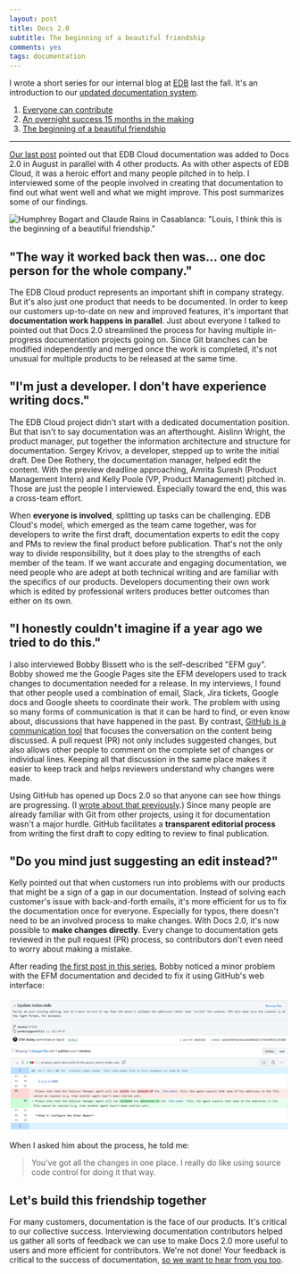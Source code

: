 ```yaml
---
layout: post
title: Docs 2.0
subtitle: The beginning of a beautiful friendship
comments: yes
tags: documentation
---
```


I wrote a short series for our internal blog at
[EDB](https://www.enterprisedb.com/company/about) last the fall. It's
an introduction to our [updated documentation
system](https://www.enterprisedb.com/docs/). 

1. [Everyone can contribute](/2022/04/04/docs2_contribution.html)
2. [An overnight success 15 months in the making](/2022/04/05/docs2_success.html)
3. [The beginning of a beautiful friendship](/2022/04/06/docs2_edb_cloud.html)

---

[Our last post](/2022/04/05/docs2_success.html) pointed out that EDB Cloud
documentation was added to Docs 2.0 in August in parallel with 4 other
products. As with other aspects of EDB Cloud, it was a heroic effort
and many people pitched in to help. I interviewed some of the people
involved in creating that documentation to find out what went well and
what we might improve. This post summarizes some of our findings.

![Humphrey Bogart and Claude Rains in _Casablanca_: "Louis, I think
this is the beginning of a beautiful
friendship."](/images/docs2_casablanca.png)

## "The way it worked back then was... one doc person for the whole company."

The EDB Cloud product represents an important shift in company
strategy. But it's also just one product that needs to be
documented. In order to keep our customers up-to-date on new and
improved features, it's important that **documentation work happens in
parallel**. Just about everyone I talked to pointed out that Docs 2.0
streamlined the process for having multiple in-progress documentation
projects going on. Since Git branches can be modified independently
and merged once the work is completed, it's not unusual for multiple
products to be released at the same time.


## "I'm just a developer. I don't have experience writing docs."

The EDB Cloud project didn't start with a dedicated documentation
position. But that isn't to say documentation was an
afterthought. Aislinn Wright, the product manager, put together the
information architecture and structure for documentation. Sergey
Krivov, a developer, stepped up to write the initial draft. Dee Dee
Rothery, the documentation manager, helped edit the content. With the
preview deadline approaching, Amrita Suresh (Product Management
Intern) and Kelly Poole (VP, Product Management) pitched in. Those are
just the people I interviewed. Especially toward the end, this was a
cross-team effort.

When **everyone is involved**, splitting up tasks can be
challenging. EDB Cloud's model, which emerged as the team came
together, was for developers to write the first draft, documentation
experts to edit the copy and PMs to review the final product before
publication. That's not the only way to divide responsibility, but it
does play to the strengths of each member of the team. If we want
accurate and engaging documentation, we need people who are adept at
both technical writing and are familiar with the specifics of our
products. Developers documenting their own work which is edited by
professional writers produces better outcomes than either on its own.


## "I honestly couldn't imagine if a year ago we tried to do this."

I also interviewed Bobby Bissett who is the self-described "EFM
guy". Bobby showed me the Google Pages site the EFM developers used to
track changes to documentation needed for a release. In my interviews,
I found that other people used a combination of email, Slack, Jira
tickets, Google docs and Google sheets to coordinate their work. The
problem with using so many forms of communication is that it can be
hard to find, or even know about, discussions that have happened in
the past.  By contrast, [GitHub is a communication
tool](/2022/04/04/docs2_contribution.html) that focuses the conversation on the content
being discussed. A pull request (PR) not only includes suggested
changes, but also allows other people to comment on the complete set
of changes or individual lines. Keeping all that discussion in the
same place makes it easier to keep track and helps reviewers
understand why changes were made.

Using GitHub has opened up Docs 2.0 so that anyone can see how things
are progressing. (I [wrote about that
previously](/2022/04/04/docs2_contribution.html).) Since many people are already
familiar with Git from other projects, using it for documentation
wasn't a major hurdle. GitHub facilitates a **transparent editorial
process** from writing the first draft to copy editing to review to
final publication.


## "Do you mind just suggesting an edit instead?"

Kelly pointed out that when customers run into problems with our
products that might be a sign of a gap in our documentation. Instead
of solving each customer's issue with back-and-forth emails, it's more
efficient for us to fix the documentation once for
everyone. Especially for typos, there doesn't need to be an involved
process to make changes. With Docs 2.0, it's now possible to **make
changes directly**. Every change to documentation gets reviewed in the
pull request (PR) process, so contributors don't even need to worry
about making a mistake.

After reading [the first post in this series](/2022/04/04/docs2_contribution.html),
Bobby noticed a minor problem with the EFM documentation and decided
to fix it using GitHub's web interface:

![Patch with minor wording changes](/images/docs2_bobby_update.png)

When I asked him about the process, he told me:

> You've got all the changes in one place. I really do like using
> source code control for doing it that way.

## Let's build this friendship together

For many customers, documentation is the face of our products. It's
critical to our collective success. Interviewing documentation
contributors helped us gather all sorts of feedback we can use to make
Docs 2.0 more useful to users and more efficient for
contributors. We're not done! Your feedback is critical to the success
of documentation, [so we want to hear from you
too](https://github.com/EnterpriseDB/docs/issues/new/choose).
